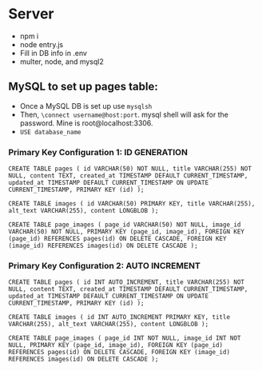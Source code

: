 # Server
- npm i 
- node entry.js
- Fill in DB info in .env
- multer, node, and mysql2


## MySQL to set up pages table:

- Once a MySQL DB is set up use `mysqlsh`
- Then, `\connect username@host:port`. mysql shell will ask for the password. Mine is root@localhost:3306.
- `USE database_name`

### Primary Key Configuration 1: ID GENERATION

`CREATE TABLE pages (
  id VARCHAR(50) NOT NULL,
  title VARCHAR(255) NOT NULL,
  content TEXT,
  created_at TIMESTAMP DEFAULT CURRENT_TIMESTAMP,
  updated_at TIMESTAMP DEFAULT CURRENT_TIMESTAMP ON UPDATE CURRENT_TIMESTAMP,
  PRIMARY KEY (id)
);`

`CREATE TABLE images (
id VARCHAR(50) PRIMARY KEY,
title VARCHAR(255),
alt_text VARCHAR(255),
content LONGBLOB
);`

`CREATE TABLE page_images (
  page_id VARCHAR(50) NOT NULL,
  image_id VARCHAR(50) NOT NULL,
  PRIMARY KEY (page_id, image_id),
  FOREIGN KEY (page_id) REFERENCES pages(id) ON DELETE CASCADE,
  FOREIGN KEY (image_id) REFERENCES images(id) ON DELETE CASCADE
);`

### Primary Key Configuration 2: AUTO INCREMENT

`CREATE TABLE pages (
  id INT AUTO_INCREMENT,
  title VARCHAR(255) NOT NULL,
  content TEXT,
  created_at TIMESTAMP DEFAULT CURRENT_TIMESTAMP,
  updated_at TIMESTAMP DEFAULT CURRENT_TIMESTAMP ON UPDATE CURRENT_TIMESTAMP,
  PRIMARY KEY (id)
);`

`CREATE TABLE images (
id INT AUTO_INCREMENT PRIMARY KEY,
title VARCHAR(255),
alt_text VARCHAR(255),
content LONGBLOB
);`

`CREATE TABLE page_images (
  page_id INT NOT NULL,
  image_id INT NOT NULL,
  PRIMARY KEY (page_id, image_id),
  FOREIGN KEY (page_id) REFERENCES pages(id) ON DELETE CASCADE,
  FOREIGN KEY (image_id) REFERENCES images(id) ON DELETE CASCADE
);`